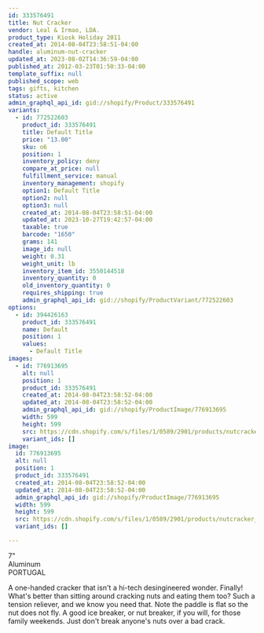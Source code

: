 ```yaml
---
id: 333576491
title: Nut Cracker
vendor: Leal & Irmao, LDA.
product_type: Kiosk Holiday 2011
created_at: 2014-08-04T23:58:51-04:00
handle: aluminum-nut-cracker
updated_at: 2023-08-02T14:36:59-04:00
published_at: 2012-03-23T01:50:33-04:00
template_suffix: null
published_scope: web
tags: gifts, kitchen
status: active
admin_graphql_api_id: gid://shopify/Product/333576491
variants:
  - id: 772522603
    product_id: 333576491
    title: Default Title
    price: "13.00"
    sku: o6
    position: 1
    inventory_policy: deny
    compare_at_price: null
    fulfillment_service: manual
    inventory_management: shopify
    option1: Default Title
    option2: null
    option3: null
    created_at: 2014-08-04T23:58:51-04:00
    updated_at: 2023-10-27T19:42:57-04:00
    taxable: true
    barcode: "1650"
    grams: 141
    image_id: null
    weight: 0.31
    weight_unit: lb
    inventory_item_id: 3550144518
    inventory_quantity: 0
    old_inventory_quantity: 0
    requires_shipping: true
    admin_graphql_api_id: gid://shopify/ProductVariant/772522603
options:
  - id: 394426163
    product_id: 333576491
    name: Default
    position: 1
    values:
      - Default Title
images:
  - id: 776913695
    alt: null
    position: 1
    product_id: 333576491
    created_at: 2014-08-04T23:58:52-04:00
    updated_at: 2014-08-04T23:58:52-04:00
    admin_graphql_api_id: gid://shopify/ProductImage/776913695
    width: 599
    height: 599
    src: https://cdn.shopify.com/s/files/1/0589/2901/products/nutcracker_copy.jpeg?v=1407211132
    variant_ids: []
image:
  id: 776913695
  alt: null
  position: 1
  product_id: 333576491
  created_at: 2014-08-04T23:58:52-04:00
  updated_at: 2014-08-04T23:58:52-04:00
  admin_graphql_api_id: gid://shopify/ProductImage/776913695
  width: 599
  height: 599
  src: https://cdn.shopify.com/s/files/1/0589/2901/products/nutcracker_copy.jpeg?v=1407211132
  variant_ids: []

---
```


7"  
Aluminum  
PORTUGAL  

A one-handed cracker that isn't a hi-tech desingineered wonder. Finally! What's better than sitting around cracking nuts and eating them too? Such a tension reliever, and we know you need that. Note the paddle is flat so the nut does not fly. A good ice breaker, or nut breaker, if you will, for those family weekends. Just don't break anyone's nuts over a bad crack.